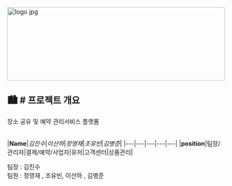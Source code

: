 <img width="100%" height="170px" alt="logo jpg" src="https://github.com/Kira7124/PlaceStation/assets/89882482/4c950f89-5352-430e-bc5f-54195a9dfbc5">

🏙 # 프로젝트 개요
---
장소 공유 및 예약 관리서비스 플랫폼<br><br>

|**Name**|*김진수*|*이산하*|*정영재*|*조유빈*|*김병준*|
|---|---|---|---|---|
|**position**|팀장/관리자|결제/예약/사업자|유저|고객센터|상품관리|



팀장 : 김진수 <br>
팀원 : 정영재 , 조유빈, 이산하 , 김병준
